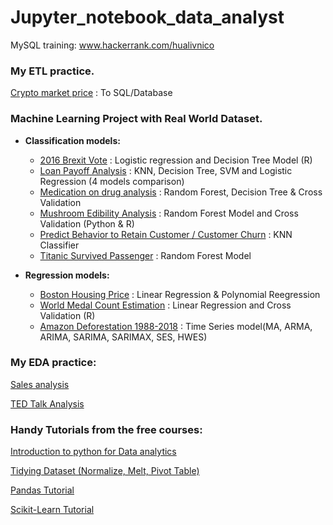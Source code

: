 # Jupyter_notebook_data_analyst 

MySQL training:
www.hackerrank.com/hualivnico

### My ETL practice.

[Crypto market price](https://github.com/nico2997/Jupyter_notebook_data_analyst/blob/main/ETL%20practice/Crypto-price.ipynb) : To SQL/Database

### Machine Learning Project with Real World Dataset.

* __Classification models:__

  * [2016 Brexit Vote](https://github.com/nico2997/Jupyter_notebook_data_analyst/tree/main/Logistic%20Regression%20R) : Logistic regression and Decision Tree Model (R)
  * [Loan Payoff Analysis](https://github.com/nico2997/Jupyter_notebook_data_analyst/blob/main/Loan_payoff/Loan%20Payoff.ipynb) : KNN, Decision Tree, SVM and Logistic Regression (4 models comparison)
  * [Medication on drug analysis](https://github.com/nico2997/Jupyter_notebook_data_analyst/blob/main/Drugs%20analysis/Drug%20analysis.ipynb) : Random Forest, Decision Tree & Cross Validation
  * [Mushroom Edibility Analysis](https://github.com/nico2997/Jupyter_notebook_data_analyst/blob/main/Mushroom%20Edibility%20Analysis/Mushroom%20Analysis.ipynb) : Random Forest Model and Cross Validation (Python & R)
  * [Predict Behavior to Retain Customer / Customer Churn](https://github.com/nico2997/Jupyter_notebook_data_analyst/blob/main/Customer%20Churn/Customer%20Churn.ipynb) : KNN Classifier
  * [Titanic Survived Passenger](https://github.com/nico2997/Jupyter_notebook_data_analyst/blob/main/RandomForestModel/Titanic%20-%20Random%20Forest.ipynb) : Random Forest Model

* __Regression models:__
  * [Boston Housing Price](https://github.com/nico2997/Jupyter_notebook_data_analyst/blob/main/Boston%20Housing%20Regression/Linear%20Regression%20on%20Boston%20Housing.ipynb) : Linear Regression & Polynomial Reegression
  * [World Medal Count Estimation](https://github.com/nico2997/Jupyter_notebook_data_analyst/tree/main/Generalized%20Linear%20Model%20R) : Linear Regression and Cross Validation (R)
  * [Amazon Deforestation 1988-2018](https://github.com/nico2997/Jupyter_notebook_data_analyst/blob/main/Amazon%20Deforestation%20Time%20Series/Amazon%20Deforestation.ipynb) : Time Series model(MA, ARMA, ARIMA, SARIMA, SARIMAX, SES, HWES)
  


### My EDA practice:

[Sales analysis](https://github.com/nico2997/Jupyter_notebook_data_analyst/blob/main/Sales%20Analysis/Real%20World%20data%20analysis%20problem.ipynb)

[TED Talk Analysis](https://github.com/nico2997/Jupyter_notebook_data_analyst/blob/main/TED_talk_analysis/TED%20analysis.ipynb)


### Handy Tutorials from the free courses:

[Introduction to python for Data analytics](https://github.com/nico2997/Jupyter_notebook_data_analyst/tree/main/Exercise)

[Tidying Dataset (Normalize, Melt, Pivot Table)](https://github.com/nico2997/Jupyter_notebook_data_analyst/tree/main/Tidying%20dataset%20-%20Normalize%2C%20melt()%2C%20pivot_table())

[Pandas Tutorial](https://github.com/nico2997/Jupyter_notebook_data_analyst/tree/main/Pandas%20tutorial) 

[Scikit-Learn Tutorial](https://github.com/nico2997/Jupyter_notebook_data_analyst/tree/main/Machine%20Learning%20Tutorial)


